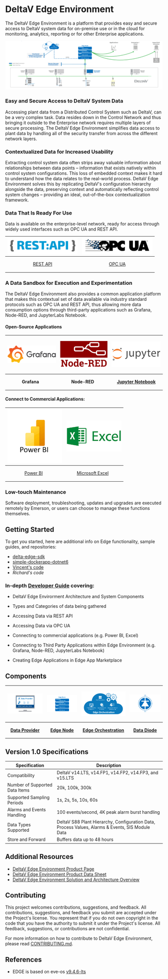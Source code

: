 # DeltaV Edge Environment

The DeltaV Edge Environment is a platform that provides easy and secure access to DeltaV system data for on-premise use or in the cloud for monitoring, analytics, reporting or for other Enterprise applications.

![DeltaV Edge Environment](./images/deltav-edge-architecture.png)

### Easy and Secure Access to DeltaV System Data

Accessing plant data from a Distributed Control System such as DeltaV, can be a very complex task. Data resides down in the Control Network and thus bringing it outside to the Enterprise network requires multiple layers of secure processing. The DeltaV Edge Environment simplifies data access to plant data by handling all of the security transfer from across the different network layers.  

### Contextualized Data for Increased Usability

Extracting control system data often strips away valuable information about relationships between data points – information that exists natively within control system configurations. This loss of embedded context makes it hard to understand how the data relates to the real-world process. DeltaV Edge Environment solves this by replicating DeltaV's configuration hierarchy alongside the data, preserving context and automatically reflecting control system changes – providing an ideal, out-of-the-box contextualization framework.

### Data That Is Ready For Use

Data is available on the enterprise-level network, ready for access through widely used interfaces such as OPC UA and REST API.

|  <img src="./images/rest-api.png" width=225> | <img src="./images/opcua.png" width=225> |
|------|------|
| <p align="center"> [REST API](developer-guide/rest-api/rest-api.md) </p>|<p align="center"> [OPC UA](developer-guide/opc-ua/opc-ua.md) </p>| 

### A Data Sandbox for Execution and Experimentation

The DeltaV Edge Environment also provides a common application platform that makes this contextual set of data available via industry standard protocols such as OPC UA and REST API, thus allowing more data consumption options through third-party applications such as Grafana, Node-RED, and JupyterLabs Notebook.  

#### Open-Source Applications
| <p align="center"><img src="./images/Grafana.png" width=175></p> | <p align="center"><img src="./images/Node-RED.png" width=175></p> | <p align="center"><img src="./images/JupyterNotebook.png" width=175></p> |
|---|---|---|
| <p align="center">**Grafana**  </p> | <p align="center">**Node-RED**  </p> | <p align="center"><a href="https://github.com/EmersonDeltaV/jupyter-labs-for-edge">**Jupyter Notebook**</p> |

#### Connect to Commercial Applications:

| <img src="./images/power-bi.png" width=175> | <img src="./images/microsoft-excel.png" width=175> | 
|----------|----------|
| <p align="center">[Power BI](developer-guide/power-bi/power-bi.md)  </p>  | <p align="center">[Microsoft Excel](developer-guide/microsoft-excel/microsoft-excel.md)  </p>   |

### Low-touch Maintenance

Software deployment, troubleshooting, updates and upgrades are executed remotely by Emerson, or users can choose to manage these functions themselves.

## Getting Started

To get you started, here are additional info on Edge functionality, sample guides, and repositories:

-	[delta-edge-sdk](https://github.com/EmersonDeltaV/deltav-edge-sdk)
-	[simple-dockerapp-dotnet6](https://github.com/EmersonDeltaV/simple-dockerapp-dotnet6)
-	[Vincent's code](https://8b1e38e9-9001-4711-950c-437a4310f80d.mock.pstmn.io)
-	_Richard's code_


### In-depth [Developer Guide](./developer-guide/developer-guide.md) covering:
 
- DeltaV Edge Envirorment Architecture and System Components
  
- Types and Categories of data being gathered
  
- Accessing Data via REST API
  
- Accessing Data via OPC UA
  
- Connecting to commercial applications (e.g. Power BI, Excel)
  
- Connecting to Third Party Applications within Edge Environment (e.g. Grafana, Node-RED, JupyterLabs Notebook)
  
- Creating Edge Applications in Edge App Marketplace

## Components

|  <p align="center"><img src="./images/data-provider.png" width=275></p>| <p align="center"><img src="./images/edge-node.png" width=275></p> | <p align="center"><img src="./images/edge-orchestration.png" width=275></p> | <p align="center"><img src="./images/data-diode.png" width=275></p> |
|---|---|---|---|
|  <p align="center"><a href="">**Data Provider**</p>| <p align="center"><a href="">**Edge Node**</p> | <p align="center"><a href="">**Edge Orchestration**</p> |<p align="center"><a href="">**Data Diode**</p> |

## Version 1.0 Specifications

|Specification|Description|
|---|---|
| Compatibility | DeltaV v14.LTS, v14.FP1, v14.FP2, v14.FP3, and v15.LTS |
| Number of Supported Data Items | 20k, 100k, 300k |
| Supported Sampling Periods | 1s, 2s, 5s, 10s, 60s |
| Alarms and Events Handling | 100 events/second, 4K peak alarm burst handling |
| Data Types Supported | DeltaV S88 Plant Hierarchy, Configuration Data, Process Values, Alarms & Events, SIS Module Data |
| Store and Forward | Buffers data up to 48 hours |

## Additional Resources 

* [DeltaV Edge Environment Product Page](https://emerson.com/deltavedge)
* [DeltaV Edge Environment Product Data Sheet](https://www.emerson.com/documents/automation/product-data-sheet-deltav-edge-environment-deltav-en-9573950.pdf)
* [DeltaV Edge Environment Solution and Architecture Overview](https://www.youtube.com/watch?v=DKLijP0tvzc)

## Contributing

This project welcomes contributions, suggestions, and feedback. All contributions, suggestions, and feedback you submit are accepted under the Project's license. You represent that if you do not own copyright in the code that you have the authority to submit it under the Project's license. All feedback, suggestions, or contributions are not confidential.

For more information on how to contribute to DeltaV Edge Environment, please read [CONTRIBUTING.md](CONTRIBUTING.md]).


## References
- EDGE is based on eve-os [v9.4.6-lts](https://github.com/EmersonDeltaV/lf-edge-eve)
